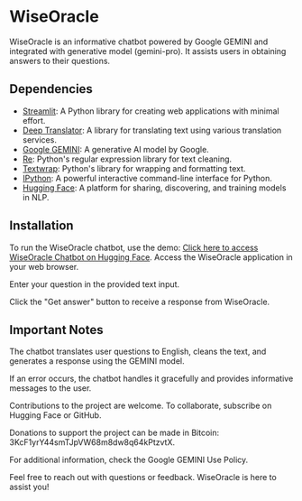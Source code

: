 # WiseOracle

WiseOracle is an informative  chatbot powered by Google GEMINI and integrated with generative model (gemini-pro). It assists users in obtaining answers to their questions.

## Dependencies

- [Streamlit](https://www.streamlit.io/): A Python library for creating web applications with minimal effort.
- [Deep Translator](https://pypi.org/project/deep-translator/): A library for translating text using various translation services.
- [Google GEMINI](https://console.cloud.google.com/): A generative AI model by Google.
- [Re](https://docs.python.org/3/library/re.html): Python's regular expression library for text cleaning.
- [Textwrap](https://docs.python.org/3/library/textwrap.html): Python's library for wrapping and formatting text.
- [IPython](https://ipython.org/): A powerful interactive command-line interface for Python.
- [Hugging Face](https://huggingface.co/): A platform for sharing, discovering, and training models in NLP.

## Installation

To run the WiseOracle chatbot, use the demo: [Click here to access WiseOracle Chatbot on Hugging Face](https://huggingface.co/spaces/cha0smagick/WiseOracle_Chatbot). Access the WiseOracle application in your web browser.

Enter your question in the provided text input.

Click the "Get answer" button to receive a response from WiseOracle.

## Important Notes

The chatbot translates user questions to English, cleans the text, and generates a response using the GEMINI model.

If an error occurs, the chatbot handles it gracefully and provides informative messages to the user.

Contributions to the project are welcome. To collaborate, subscribe on Hugging Face or GitHub.

Donations to support the project can be made in Bitcoin: 3KcF1yrY44smTJpVW68m8dw8q64kPtzvtX.

For additional information, check the Google GEMINI Use Policy.

Feel free to reach out with questions or feedback. WiseOracle is here to assist you!
